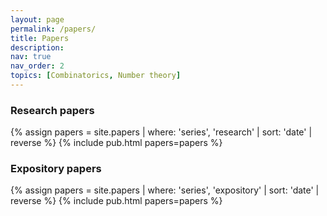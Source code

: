```yaml
---
layout: page
permalink: /papers/
title: Papers
description: 
nav: true
nav_order: 2
topics: [Combinatorics, Number theory]
---
```

<!-- _pages/publications.md -->

### Research papers 

{% assign papers = site.papers | where: 'series', 'research' | sort: 'date' | reverse %}
{% include pub.html papers=papers %}

### Expository papers

{% assign papers = site.papers | where: 'series', 'expository' | sort: 'date' | reverse %}
{% include pub.html papers=papers %}

<!-- ### Combinatorics
{% assign papers = site.papers | where: 'topic', 'Combinatorics'  | sort: 'date' | reverse %}
{% include pub.html papers=papers %}

### Number theory
{% assign papers = site.papers | where: 'topic', 'Number theory'  | sort: 'date' | reverse %}
{% include pub.html papers=papers %} -->





